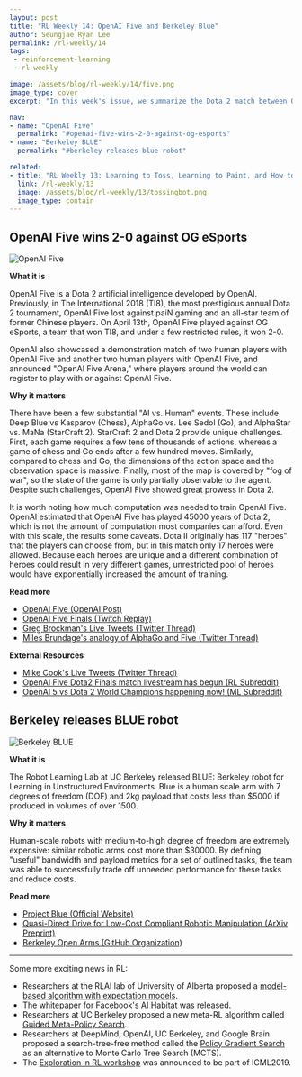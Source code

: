 ```yaml
---
layout: post
title: "RL Weekly 14: OpenAI Five and Berkeley Blue"
author: Seungjae Ryan Lee
permalink: /rl-weekly/14
tags:
 - reinforcement-learning
 - rl-weekly

image: /assets/blog/rl-weekly/14/five.png
image_type: cover
excerpt: "In this week's issue, we summarize the Dota 2 match between OpenAI Five and OG eSports and introduce Blue, a new low-cost robot developed by the Robot Learning Lab at UC Berkeley."

nav:
- name: "OpenAI Five"
  permalink: "#openai-five-wins-2-0-against-og-esports"
- name: "Berkeley BLUE"
  permalink: "#berkeley-releases-blue-robot"

related:
- title: "RL Weekly 13: Learning to Toss, Learning to Paint, and How to Explain RL"
  link: /rl-weekly/13
  image: /assets/blog/rl-weekly/13/tossingbot.png
  image_type: contain
---
```



## OpenAI Five wins 2-0 against OG eSports

<div class="w60" style="margin: 10px auto;">
  <img src="{{ absolute_url }}/assets/blog/rl-weekly/14/five.png" alt="OpenAI Five">
</div>

**What it is**

OpenAI Five is a Dota 2 artificial intelligence developed by OpenAI. Previously, in The International 2018 (TI8), the most prestigious annual Dota 2 tournament, OpenAI Five lost against paiN gaming and an all-star team of former Chinese players. On April 13th, OpenAI Five played against OG eSports, a team that won TI8, and under a few restricted rules, it won 2-0.

OpenAI also showcased a demonstration match of two human players with OpenAI Five and another two human players with OpenAI Five, and announced "OpenAI Five Arena," where players around the world can register to play with or against OpenAI Five.

**Why it matters**

There have been a few substantial "AI vs. Human" events. These include Deep Blue vs Kasparov (Chess), AlphaGo vs. Lee Sedol (Go), and AlphaStar vs. MaNa (StarCraft 2). StarCraft 2 and Dota 2 provide unique challenges. First, each game requires a few tens of thousands of actions, whereas a game of chess and Go ends after a few hundred moves. Similarly, compared to chess and Go, the dimensions of the action space and the observation space is massive. Finally, most of the map is covered by "fog of war", so the state of the game is only partially observable to the agent. Despite such challenges, OpenAI Five showed great prowess in Dota 2.

It is worth noting how much computation was needed to train OpenAI Five. OpenAI estimated that OpenAI Five has played 45000 years of Dota 2, which is not the amount of computation most companies can afford. Even with this scale, the results some caveats. Dota II originally has 117 "heroes" that the players can choose from, but in this match only 17 heroes were allowed. Because each heroes are unique and a different combination of heroes could result in very different games, unrestricted pool of heroes would have exponentially increased the amount of training.

**Read more**

- [OpenAI Five (OpenAI Post)](https://openai.com/blog/openai-five/)
- [OpenAI Five Finals (Twitch Replay)](https://www.twitch.tv/videos/410533063)
- [Greg Brockman's Live Tweets (Twitter Thread)](https://twitter.com/gdb/status/1117141848739459072)
- [Miles Brundage's analogy of AlphaGo and Five (Twitter Thread)](https://twitter.com/Miles_Brundage/status/1117466931013881857)

**External Resources**

- [Mike Cook's Live Tweets (Twitter Thread)](https://twitter.com/mtrc/status/1117085381801992192)
- [OpenAI Five Dota2 Finals match livestream has begun (RL Subreddit)](https://www.reddit.com/r/reinforcementlearning/comments/bctqmv/n_openai_five_Dota2_finals_match_livestream_has/)
- [OpenAI 5 vs Dota 2 World Champions happening now! (ML Subreddit)](https://www.reddit.com/r/MachineLearning/comments/bcumrs/d_openai_5_vs_Dota_2_world_champions_happening_now/)



## Berkeley releases BLUE robot

<div class="w60" style="margin: 10px auto;">
  <img src="{{ absolute_url }}/assets/blog/rl-weekly/14/blue.jpg" alt="Berkeley BLUE">
</div>

**What it is**

The Robot Learning Lab at UC Berkeley released BLUE: Berkeley robot for Learning in Unstructured Environments. Blue is a human scale arm with 7 degrees of freedom (DOF) and 2kg payload that costs less than $5000 if produced in volumes of over 1500.

**Why it matters**

Human-scale robots with medium-to-high degree of freedom are extremely expensive: similar robotic arms cost more than $30000. By defining "useful" bandwidth and payload metrics for a set of outlined tasks, the team was able to successfully trade off unneeded performance for these tasks and reduce costs.

**Read more**

- [Project Blue (Official Website)](http://rll.berkeley.edu/blue/)
- [Quasi-Direct Drive for Low-Cost Compliant Robotic Manipulation (ArXiv Preprint)](https://arxiv.org/abs/1904.03815)
- [Berkeley Open Arms (GitHub Organization)](https://github.com/berkeleyopenarms)


---

Some more exciting news in RL:

- Researchers at the RLAI lab of University of Alberta proposed a [model-based algorithm with expectation models](https://arxiv.org/abs/1904.01191).
- The [whitepaper](https://arxiv.org/abs/1904.01201) for Facebook's [AI Habitat](https://aihabitat.org/) was released.
- Researchers at UC Berkeley proposed a new meta-RL algorithm called [Guided Meta-Policy Search](https://arxiv.org/abs/1904.00956).
- Researchers at DeepMind, OpenAI, UC Berkeley, and Google Brain proposed a search-tree-free method called the [Policy Gradient Search](https://arxiv.org/abs/1904.03646) as an alternative to Monte Carlo Tree Search (MCTS).
- The [Exploration in RL workshop](https://sites.google.com/view/erl-2019) was announced to be part of ICML2019.
